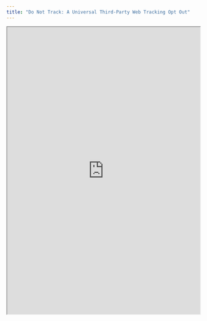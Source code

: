```yaml
---
title: "Do Not Track: A Universal Third-Party Web Tracking Opt Out"
---
```



<iframe height="750" width="100%" src="https://ewelton.github.io/ktest/wiki.html#Do%20Not%20Track:%20A%20Universal%20Third-Party%20Web%20Tracking%20Opt%20Out"></iframe>
